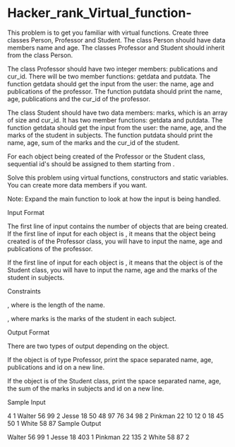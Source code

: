 # Hacker_rank_Virtual_function-
This problem is to get you familiar with virtual functions. Create three classes Person, Professor and Student. The class Person should have data members name and age. The classes Professor and Student should inherit from the class Person.

The class Professor should have two integer members: publications and cur_id. There will be two member functions: getdata and putdata. The function getdata should get the input from the user: the name, age and publications of the professor. The function putdata should print the name, age, publications and the cur_id of the professor.

The class Student should have two data members: marks, which is an array of size  and cur_id. It has two member functions: getdata and putdata. The function getdata should get the input from the user: the name, age, and the marks of the student in  subjects. The function putdata should print the name, age, sum of the marks and the cur_id of the student.

For each object being created of the Professor or the Student class, sequential id's should be assigned to them starting from .

Solve this problem using virtual functions, constructors and static variables. You can create more data members if you want.

Note: Expand the main function to look at how the input is being handled.

Input Format

The first line of input contains the number of objects that are being created. If the first line of input for each object is , it means that the object being created is of the Professor class, you will have to input the name, age and publications of the professor.

If the first line of input for each object is , it means that the object is of the Student class, you will have to input the name, age and the marks of the student in  subjects.

Constraints

, where  is the length of the name.


, where marks is the marks of the student in each subject.

Output Format

There are two types of output depending on the object.

If the object is of type Professor, print the space separated name, age, publications and id on a new line.

If the object is of the Student class, print the space separated name, age, the sum of the marks in  subjects and id on a new line.

Sample Input

4
1
Walter 56 99
2
Jesse 18 50 48 97 76 34 98
2
Pinkman 22 10 12 0 18 45 50
1
White 58 87
Sample Output

Walter 56 99 1
Jesse 18 403 1
Pinkman 22 135 2
White 58 87 2

